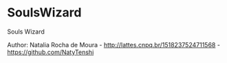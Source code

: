 # SoulsWizard
Souls Wizard

Author: Natalia Rocha de Moura - http://lattes.cnpq.br/1518237524711568 - https://github.com/NatyTenshi
